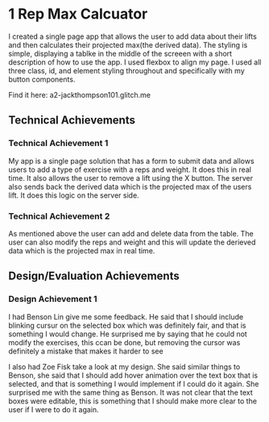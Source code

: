 # 1 Rep Max Calcuator 

I created a single page app that allows the user to add data about their lifts and then calculates their projected max(the derived data). The styling is simple, displaying a tablke in the middle of the screeen with a short description of how to use the app. I used flexbox to align my page. I used all three class, id, and element styling throughout and specifically with my button components.

Find it here: a2-jackthompson101.glitch.me

## Technical Achievements

### Technical Achievement 1

My app is a single page solution that has a form to submit data and allows users to add a type of exercise with a reps and weight. It does this in real time. It also allows the user to remove a lift using the X button. The server also sends back the derived data which is the projected max of the users lift. It does this logic on the server side.

### Technical Achievement 2

As mentioned above the user can add and delete data from the table. The user can also modify the reps and weight and this will update the derieved data which is the projected max in real time.

## Design/Evaluation Achievements

### Design Achievement 1

I had Benson Lin give me some feedback. He said that I should include blinking cursur on the selected box which was definitely fair, and that is something I would change. He surprised me by saying that he could not modify the exercises, this ccan be done, but removing the cursor was definitely a mistake that makes it harder to see

I also had Zoe Fisk take a look at my design. She said similar things to Benson, she said that I should add hover animation over the text box that is selected, and that is something I would implement if I could do it again. She surprised me with the same thing as Benson. It was not clear that the text boxes were editable, this is something that I should make more clear to the user if I were to do it again.
